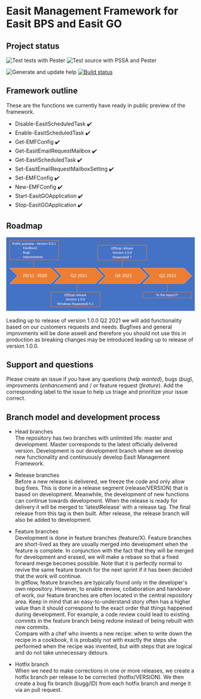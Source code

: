 # Easit Management Framework for Easit BPS and Easit GO

## Project status
![Test tests with Pester](https://github.com/easitab/EasitManagementFramework/workflows/Test%20tests%20with%20Pester/badge.svg) ![Test source with PSSA and Pester](https://github.com/easitab/EasitManagementFramework/workflows/Test%20source%20with%20PSSA%20and%20Pester/badge.svg)

![Generate and update help](https://github.com/easitab/EasitManagementFramework/workflows/Generate%20and%20update%20help/badge.svg) [![Build status](https://ci.appveyor.com/api/projects/status/jvecjyuro985bgu6?svg=true)](https://ci.appveyor.com/project/easitab/easitmanagementframework)

## Framework outline

These are the functions we currently have ready in public preview of the framework.

- Disable-EasitScheduledTask :heavy_check_mark:
- Enable-EasitScheduledTask :heavy_check_mark:
- Get-EMFConfig :heavy_check_mark:
- Get-EasitEmailRequestMailbox :heavy_check_mark:
- Get-EasitScheduledTask :heavy_check_mark:
- Set-EasitEmailRequestMailboxSetting :heavy_check_mark:
- Set-EMFConfig :heavy_check_mark:
- New-EMFConfig :heavy_check_mark:
- Start-EasitGOApplication :heavy_check_mark:
- Stop-EasitGOApplication :heavy_check_mark:

## Roadmap

![roadmap](https://github.com/easitab/EasitManagementFramework/blob/development/roadmap.png)

Leading up to release of version 1.0.0 Q2 2021 we will add functionality based on our customers requests and needs.
Bugfixes and general improvments will be done aswell and therefore you should not use this in production as breaking changes may be introduced leading up to release of version 1.0.0.

## Support and questions
Please create an issue if you have any questions (*help wanted*), bugs (*bug*), improvments (*enhancement*) and / or feature request (*feature*). Add the corresponding label to the issue to help us triage and prioritize your issue correct.
## Branch model and development process

* Head branches<br/>
The repository has two branches with unlimited life: master and development. Master corresponds to the latest officially delivered version. Development is our development branch where we develop new functionality and continuously develop Easit Management Framework.

* Release branches<br/>
Before a new release is delivered, we freeze the code and only allow bug fixes. This is done in a release segment (release/VERSION) that is based on development. Meanwhile, the development of new functions can continue towards development. When the release is ready for delivery it will be merged to 'latestRelease' with a release tag. The final release from this tag is then built. After release, the release branch will also be added to development.

* Feature branches<br/>
Development is done in feature branches (feature/X). Feature branches are short-lived as they are usually merged into development when the feature is complete. In conjunction with the fact that they will be merged for development and erased, we will make a rebase so that a fixed forward merge becomes possible. Note that it is perfectly normal to revive the same feature branch for the next sprint if it has been decided that the work will continue.<br/>
In gitflow, feature branches are typically found only in the developer's own repository. However, to enable review, collaboration and handover of work, our feature branches are often located in the central repository area. Keep in mind that an easy-to-understand story often has a higher value than it should correspond to the exact order that things happened during development. For example, a code review could lead to existing commits in the feature branch being redone instead of being rebuilt with new commits.<br/>
Compare with a chef who invents a new recipe: when to write down the recipe in a cookbook, it is probably not with exactly the steps she performed when the recipe was invented, but with steps that are logical and do not take unnecessary detours.

* Hotfix branch<br/>
When we need to make corrections in one or more releases, we create a hotfix branch per release to be corrected (hotfix/VERSION).
We then create a bug fix branch (bugg/ID) from each hotfix branch and merge it via an pull request.
